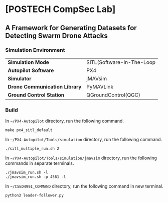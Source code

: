 # [POSTECH CompSec Lab]
## A Framework for Generating Datasets for Detecting Swarm Drone Attacks

### Simulation Environment

|||
|---|---|
|**Simulation Mode**|SITL(Software-In-The-Loop|
|**Autopilot Software**|PX4|
|**Simulator**|jMAVsim|
|**Drone Communication Library**|PyMAVLink|
|**Ground Control Station**|QGroundControl(QGC)|

### Build

In `~/PX4-Autopilot` directory, run the following command.
```
make px4_sitl_default
```
In `~/PX4-Autopilot/Tools/simulation` directory, run the following command.
```
./sitl_multiple_run.sh 2
```
In `~/PX4-Autopilot/Tools/simulation/jmavsim` directory, run the following commands in separate terminals.
```
./jmavsim_run.sh -l
./jmavsim_run.sh -p 4561 -l
```
In `~/CSED499I_COMMAND` directory, run the following command in new terminal.
```
python3 leader-follower.py
```
